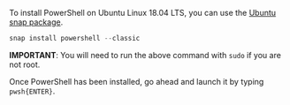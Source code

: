 To install PowerShell on Ubuntu Linux 18.04 LTS, you can use the [Ubuntu snap package](https://snapcraft.io/).


```powershell
snap install powershell --classic
```

**IMPORTANT**: You will need to run the above command with `sudo` if you are not root.

Once PowerShell has been installed, go ahead and launch it by typing `pwsh{ENTER}`.